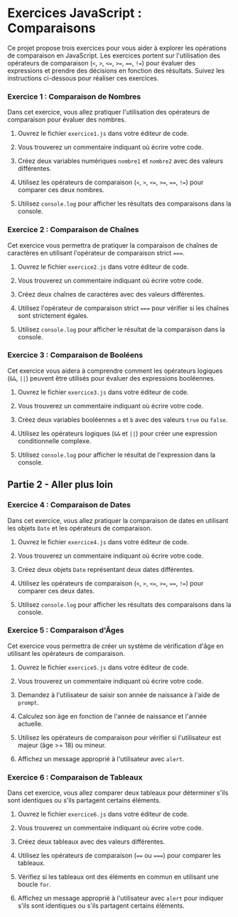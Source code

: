 # Exercices JavaScript : Comparaisons

Ce projet propose trois exercices pour vous aider à explorer les opérations de comparaison en JavaScript. Les exercices portent sur l'utilisation des opérateurs de comparaison (`<`, `>`, `<=`, `>=`, `==`, `!=`) pour évaluer des expressions et prendre des décisions en fonction des résultats. Suivez les instructions ci-dessous pour réaliser ces exercices.

### Exercice 1 : Comparaison de Nombres

Dans cet exercice, vous allez pratiquer l'utilisation des opérateurs de comparaison pour évaluer des nombres.

1. Ouvrez le fichier `exercice1.js` dans votre éditeur de code.

2. Vous trouverez un commentaire indiquant où écrire votre code.

3. Créez deux variables numériques `nombre1` et `nombre2` avec des valeurs différentes.

4. Utilisez les opérateurs de comparaison (`<`, `>`, `<=`, `>=`, `==`, `!=`) pour comparer ces deux nombres.

5. Utilisez `console.log` pour afficher les résultats des comparaisons dans la console.

### Exercice 2 : Comparaison de Chaînes

Cet exercice vous permettra de pratiquer la comparaison de chaînes de caractères en utilisant l'opérateur de comparaison strict `===`.

1. Ouvrez le fichier `exercice2.js` dans votre éditeur de code.

2. Vous trouverez un commentaire indiquant où écrire votre code.

3. Créez deux chaînes de caractères avec des valeurs différentes.

4. Utilisez l'opérateur de comparaison strict `===` pour vérifier si les chaînes sont strictement égales.

5. Utilisez `console.log` pour afficher le résultat de la comparaison dans la console.

### Exercice 3 : Comparaison de Booléens

Cet exercice vous aidera à comprendre comment les opérateurs logiques (`&&`, `||`) peuvent être utilisés pour évaluer des expressions booléennes.

1. Ouvrez le fichier `exercice3.js` dans votre éditeur de code.

2. Vous trouverez un commentaire indiquant où écrire votre code.

3. Créez deux variables booléennes `a` et `b` avec des valeurs `true` ou `false`.

4. Utilisez les opérateurs logiques (`&&` et `||`) pour créer une expression conditionnelle complexe.

5. Utilisez `console.log` pour afficher le résultat de l'expression dans la console.




## Partie 2 - Aller plus loin


### Exercice 4 : Comparaison de Dates

Dans cet exercice, vous allez pratiquer la comparaison de dates en utilisant les objets `Date` et les opérateurs de comparaison.

1. Ouvrez le fichier `exercice4.js` dans votre éditeur de code.

2. Vous trouverez un commentaire indiquant où écrire votre code.

3. Créez deux objets `Date` représentant deux dates différentes.

4. Utilisez les opérateurs de comparaison (`<`, `>`, `<=`, `>=`, `==`, `!=`) pour comparer ces deux dates.

5. Utilisez `console.log` pour afficher les résultats des comparaisons dans la console.

### Exercice 5 : Comparaison d'Âges

Cet exercice vous permettra de créer un système de vérification d'âge en utilisant les opérateurs de comparaison.

1. Ouvrez le fichier `exercice5.js` dans votre éditeur de code.

2. Vous trouverez un commentaire indiquant où écrire votre code.

3. Demandez à l'utilisateur de saisir son année de naissance à l'aide de `prompt`.

4. Calculez son âge en fonction de l'année de naissance et l'année actuelle.

5. Utilisez les opérateurs de comparaison pour vérifier si l'utilisateur est majeur (âge >= 18) ou mineur.

6. Affichez un message approprié à l'utilisateur avec `alert`.

### Exercice 6 : Comparaison de Tableaux

Dans cet exercice, vous allez comparer deux tableaux pour déterminer s'ils sont identiques ou s'ils partagent certains éléments.

1. Ouvrez le fichier `exercice6.js` dans votre éditeur de code.

2. Vous trouverez un commentaire indiquant où écrire votre code.

3. Créez deux tableaux avec des valeurs différentes.

4. Utilisez les opérateurs de comparaison (`==` ou `===`) pour comparer les tableaux.

5. Vérifiez si les tableaux ont des éléments en commun en utilisant une boucle `for`.

6. Affichez un message approprié à l'utilisateur avec `alert` pour indiquer s'ils sont identiques ou s'ils partagent certains éléments.